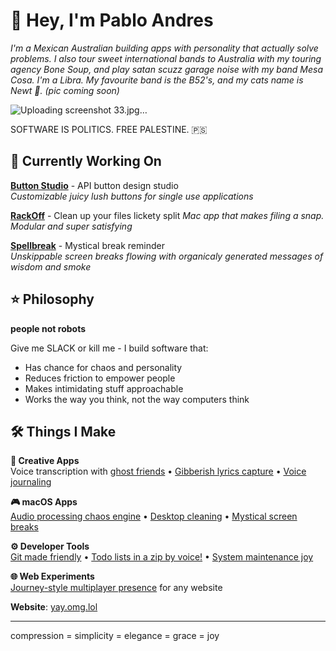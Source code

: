 # 👋 Hey, I'm Pablo Andres

*I'm a Mexican Australian building apps with personality that actually solve problems.*
*I also tour sweet international bands to Australia with my touring agency Bone Soup,* 
*and play satan scuzz garage noise with my band Mesa Cosa. I'm a Libra. My favourite band is the B52's, and my cats name is Newt 💜. (pic coming soon)*                       

![Uploading screenshot 33.jpg…]()

SOFTWARE IS POLITICS. FREE PALESTINE. 🇵🇸

## 🎯 Currently Working On

**[Button Studio](https://github.com/pibulus/button-studio)** - API button design studio  
*Customizable juicy lush buttons for single use applications*

**[RackOff](https://github.com/pibulus/rackoff)** - Clean up your files lickety split
*Mac app that makes filing a snap. Modular and super satisfying*

**[Spellbreak](https://github.com/pibulus/spellbreak)** - Mystical break reminder  
*Unskippable screen breaks flowing with organicaly generated messages of wisdom and smoke*

## ⭐ Philosophy

**people not robots** 

Give me SLACK or kill me - I build software that:
- Has chance for chaos and personality
- Reduces friction to empower people  
- Makes intimidating stuff approachable
- Works the way you think, not the way computers think

## 🛠 Things I Make

**🎵 Creative Apps**  
Voice transcription with [ghost friends](https://github.com/pibulus/talktype) • [Gibberish lyrics capture](https://github.com/pibulus/riffrap) • [Voice journaling](https://github.com/pibulus/daysay)

**🎮 macOS Apps**  
[Audio processing chaos engine](https://github.com/pibulus/hexbloop) • [Desktop cleaning](https://github.com/pibulus/rackoff) • [Mystical screen breaks](https://github.com/pibulus/spellbreak)

**⚙️ Developer Tools**  
[Git made friendly](https://github.com/pibulus/git-monkey) • [Todo lists in a zip by voice!](https://github.com/pibulus/ziplist) • [System maintenance joy](https://github.com/pibulus/house-keeper)

**🌐 Web Experiments**  
[Journey-style multiplayer presence](https://github.com/pibulus/ambient-presence) for any website


**Website**: [yay.omg.lol](https://yay.omg.lol/)

---
compression = simplicity = elegance = grace = joy
